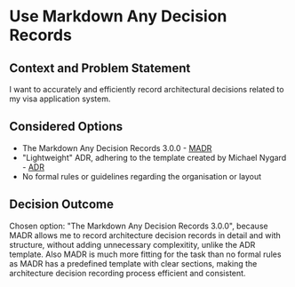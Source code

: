 # Use Markdown Any Decision Records

## Context and Problem Statement

I want to accurately and efficiently record architectural decisions related to my visa application system.

## Considered Options

* The Markdown Any Decision Records 3.0.0 - [MADR](https://adr.github.io/madr/)
* "Lightweight" ADR, adhering to the template created by Michael Nygard - [ADR](https://adr.github.io/)
* No formal rules or guidelines regarding the organisation or layout

## Decision Outcome

Chosen option: "The Markdown Any Decision Records 3.0.0", because MADR allows me to record architecture decision records in detail and with structure, without adding unnecessary complexitity, unlike the ADR template. Also MADR is much more fitting for the task than no formal rules as MADR has a predefined template with clear sections, making the architecture decision recording process efficient and consistent.
